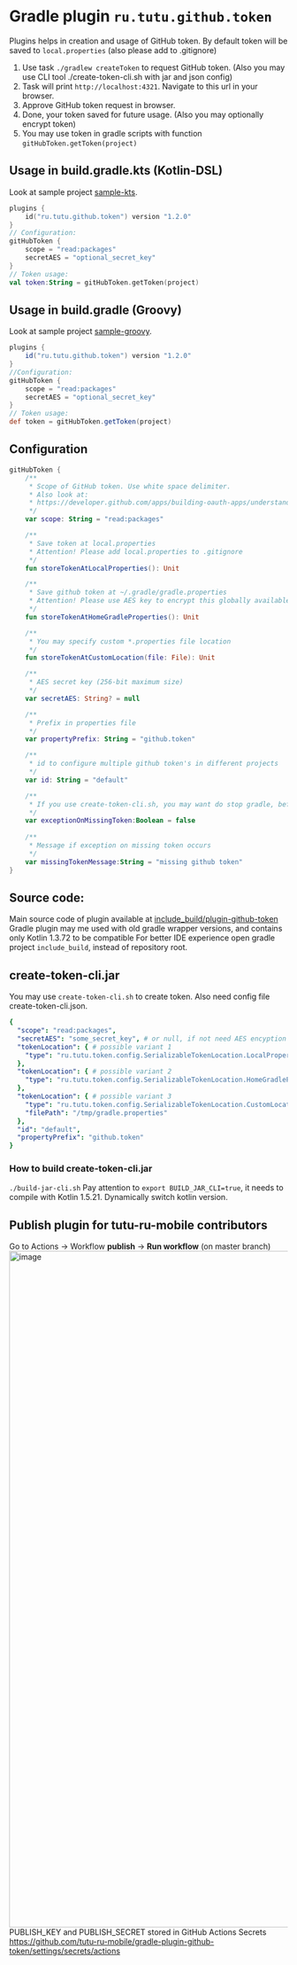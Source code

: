 # Gradle plugin `ru.tutu.github.token`

Plugins helps in creation and usage of GitHub token.
By default token will be saved to ```local.properties``` (also please add to .gitignore)

1. Use task ```./gradlew createToken``` to request GitHub token. (Also you may use CLI tool ./create-token-cli.sh with jar and json config)
2. Task will print ```http://localhost:4321```. Navigate to this url in your browser.
3. Approve GitHub token request in browser.
4. Done, your token saved for future usage. (Also you may optionally encrypt token)
5. You may use token in gradle scripts with function ```gitHubToken.getToken(project)```

## Usage in build.gradle.kts (Kotlin-DSL)
Look at sample project [sample-kts](sample-kts).
```Kotlin
plugins {
    id("ru.tutu.github.token") version "1.2.0"
}
// Configuration:
gitHubToken {
    scope = "read:packages"
    secretAES = "optional_secret_key"
}
// Token usage:
val token:String = gitHubToken.getToken(project)
```

## Usage in build.gradle (Groovy)
Look at sample project [sample-groovy](sample-groovy).
```Groovy
plugins {
    id("ru.tutu.github.token") version "1.2.0"
}
//Configuration:
gitHubToken {
    scope = "read:packages"
    secretAES = "optional_secret_key"
}
// Token usage:
def token = gitHubToken.getToken(project)
```
## Configuration
```Kotlin
gitHubToken {
    /**
     * Scope of GitHub token. Use white space delimiter.
     * Also look at:
     * https://developer.github.com/apps/building-oauth-apps/understanding-scopes-for-oauth-apps/
     */
    var scope: String = "read:packages"

    /**
     * Save token at local.properties
     * Attention! Please add local.properties to .gitignore
     */
    fun storeTokenAtLocalProperties(): Unit

    /**
     * Save github token at ~/.gradle/gradle.properties
     * Attention! Please use AES key to encrypt this globally available token!
     */
    fun storeTokenAtHomeGradleProperties(): Unit

    /**
     * You may specify custom *.properties file location
     */
    fun storeTokenAtCustomLocation(file: File): Unit

    /**
     * AES secret key (256-bit maximum size)
     */
    var secretAES: String? = null

    /**
     * Prefix in properties file
     */
    var propertyPrefix: String = "github.token"

    /**
     * id to configure multiple github token's in different projects
     */
    var id: String = "default"

    /**
     * If you use create-token-cli.sh, you may want do stop gradle, before token not generated
     */
    var exceptionOnMissingToken:Boolean = false
  
    /**
     * Message if exception on missing token occurs
     */
    var missingTokenMessage:String = "missing github token"
}
```

## Source code:
Main source code of plugin available at [include_build/plugin-github-token](include_build/plugin-github-token)
  Gradle plugin may me used with old gradle wrapper versions, and contains only Kotlin 1.3.72 to be compatible
  For better IDE experience open gradle project `include_build`, instead of repository root.

## create-token-cli.jar
You may use `create-token-cli.sh` to create token.
Also need config file create-token-cli.json.

```Yaml
{
  "scope": "read:packages",
  "secretAES": "some_secret_key", # or null, if not need AES encyption (with carefull!)
  "tokenLocation": { # possible variant 1
    "type": "ru.tutu.token.config.SerializableTokenLocation.LocalProperties"
  },
  "tokenLocation": { # possible variant 2
    "type": "ru.tutu.token.config.SerializableTokenLocation.HomeGradleProperties"
  },
  "tokenLocation": { # possible variant 3
    "type": "ru.tutu.token.config.SerializableTokenLocation.CustomLocation",
    "filePath": "/tmp/gradle.properties"
  },
  "id": "default",
  "propertyPrefix": "github.token"
}
```

### How to build create-token-cli.jar
`./build-jar-cli.sh`
  Pay attention to `export BUILD_JAR_CLI=true`, it needs to compile with Kotlin 1.5.21. 
  Dynamically switch kotlin version.

## Publish plugin for tutu-ru-mobile contributors
Go to Actions -> Workflow **publish** -> **Run workflow** (on master branch)
<img width="1221" alt="image" src="https://user-images.githubusercontent.com/57489371/152252767-bc484fff-d9e0-48ef-80ef-056d4eead0dc.png">  
PUBLISH_KEY and PUBLISH_SECRET stored in GitHub Actions Secrets https://github.com/tutu-ru-mobile/gradle-plugin-github-token/settings/secrets/actions  
